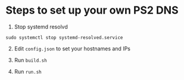 # Steps to set up your own PS2 DNS
1. Stop systemd resolvd
```
sudo systemctl stop systemd-resolved.service
```

2. Edit `config.json` to set your hostnames and IPs

3. Run `build.sh`

4. Run `run.sh`


